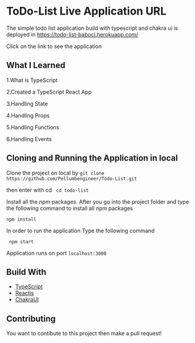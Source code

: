 # ToDo-List Live Application URL

The simple todo list application build with typescript and chakra ui is deployed in https://todo-list-baboci.herokuapp.com/  

Click on the link to see the application

## What I Learned
1.What is TypeScript

2.Created a TypeScript React App

3.Handling State

4.Handling Props

5.Handling Functions

6.Handling Events

## Cloning and Running the Application in local

Clone the project on local by ```git clone https://github.com/Pellumbengineer/Todo-List.git``` 

then enter with cd ``` cd todo-list```

Install all the npm packages. After you go into the project folder and type the following command to install all npm packages

``` npm install ```

In order to run the application Type the following command 

``` npm start``` 

Application runs on port ``` localhost:3000 ```


## Build With

* [TypeScript](https://www.typescriptlang.org/)
* [Reactjs](https://reactjs.org/)
* [ChakraUI](https://chakra-ui.com/docs/getting-started)


## Contributing 
You want to contibute to this project then make a pull request!
